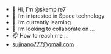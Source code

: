 - 👋 Hi, I’m @skempire7
- 👀 I’m interested in Space technology
- 🌱 I’m currently learning 
- 💞️ I’m looking to collaborate on ...
- 📫 How to reach me ...
-    sujinano777@gmail.com

<!---
skempire7/skempire7 is a ✨ special ✨ repository because its `README.md` (this file) appears on your GitHub profile.
You can click the Preview link to take a look at your changes.
--->
